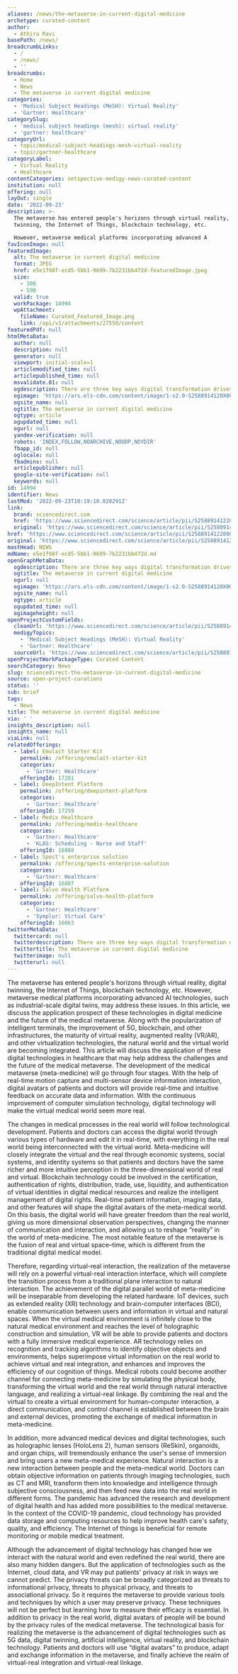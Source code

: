 ```yaml
---
aliases: /news/the-metaverse-in-current-digital-medicine
archetype: curated-content
author:
  - Athira Ravi
basePath: /news/
breadcrumbLinks:
  - /
  - /news/
  - ''
breadcrumbs:
  - Home
  - News
  - The metaverse in current digital medicine
categories:
  - 'Medical Subject Headings (MeSH): Virtual Reality'
  - 'Gartner: Healthcare'
categorySlug:
  - 'medical subject headings (mesh): virtual reality'
  - 'gartner: healthcare'
categoryUrl:
  - topic/medical-subject-headings-mesh-virtual-reality
  - topic/gartner-healthcare
categoryLabel:
  - Virtual Reality
  - Healthcare
contentCategories: netspective-medigy-news-curated-content
institution: null
offering: null
layOut: single
date: '2022-09-23'
description: >-
  The metaverse has entered people's horizons through virtual reality, digital
  twinning, the Internet of Things, blockchain technology, etc.

  However, metaverse medical platforms incorporating advanced A
favIconImage: null
featuredImage:
  alt: The metaverse in current digital medicine
  format: JPEG
  href: e5e1f98f-ecd5-5bb1-9699-7b2231bb472d-featuredImage.jpeg
  size:
    - 300
    - 590
  valid: true
  workPackage: 14994
  wpAttachment:
    fileName: Curated_Featured_Image.png
    link: /api/v3/attachments/27550/content
featuredPdf: null
htmlMetaData:
  author: null
  description: null
  generator: null
  viewport: initial-scale=1
  articlemodified_time: null
  articlepublished_time: null
  msvalidate.01: null
  ogdescription: There are three key ways digital transformation drives growth in healthcare.
  ogimage: 'https://ars.els-cdn.com/content/image/1-s2.0-S2588914120X00037-cov150h.gif'
  ogsite_name: null
  ogtitle: The metaverse in current digital medicine
  ogtype: article
  ogupdated_time: null
  ogurl: null
  yandex-verification: null
  robots: 'INDEX,FOLLOW,NOARCHIVE,NOODP,NOYDIR'
  fbapp_id: null
  oglocale: null
  fbadmins: null
  articlepublisher: null
  google-site-verification: null
  keywords: null
id: 14994
identifier: News
lastMod: '2022-09-23T10:19:10.820291Z'
link:
  brand: sciencedirect.com
  href: 'https://www.sciencedirect.com/science/article/pii/S258891412200017X'
  original: 'https://www.sciencedirect.com/science/article/pii/S258891412200017X'
href: 'https://www.sciencedirect.com/science/article/pii/S258891412200017X'
original: 'https://www.sciencedirect.com/science/article/pii/S258891412200017X'
mastHead: NEWS
mdName: e5e1f98f-ecd5-5bb1-9699-7b2231bb472d.md
openGraphMetaData:
  ogdescription: There are three key ways digital transformation drives growth in healthcare.
  ogtitle: The metaverse in current digital medicine
  ogurl: null
  ogimage: 'https://ars.els-cdn.com/content/image/1-s2.0-S2588914120X00037-cov150h.gif'
  ogsite_name: null
  ogtype: article
  ogupdated_time: null
  ogimageheight: null
openProjectCustomFields:
  cleanUrl: 'https://www.sciencedirect.com/science/article/pii/S258891412200017X'
  medigyTopics:
    - 'Medical Subject Headings (MeSH): Virtual Reality'
    - 'Gartner: Healthcare'
  sourceUrl: 'https://www.sciencedirect.com/science/article/pii/S258891412200017X'
openProjectWorkPackageType: Curated Content
searchCategory: News
slug: sciencedirect-the-metaverse-in-current-digital-medicine
source: open-project-curations
status: ''
sub: brief
tags:
  - News
title: The metaverse in current digital medicine
via: ' '
insights_description: null
insights_name: null
viaLink: null
relatedOfferings:
  - label: Emulait Starter Kit
    permalink: /offering/emulait-starter-kit
    categories:
      - 'Gartner: Healthcare'
    offeringId: 17281
  - label: DeepIntent Platform
    permalink: /offering/deepintent-platform
    categories:
      - 'Gartner: Healthcare'
    offeringId: 17259
  - label: Medix Healthcare
    permalink: /offering/medix-healthcare
    categories:
      - 'Gartner: Healthcare'
      - 'KLAS: Scheduling - Nurse and Staff'
    offeringId: 16888
  - label: Spect's enterprise solution
    permalink: /offering/spects-enterprise-solution
    categories:
      - 'Gartner: Healthcare'
    offeringId: 16087
  - label: Salvo Health Platform
    permalink: /offering/salvo-health-platform
    categories:
      - 'Gartner: Healthcare'
      - 'Symplur: Virtual Care'
    offeringId: 16063
twitterMetaData:
  twittercard: null
  twitterdescription: There are three key ways digital transformation drives growth in healthcare.
  twittertitle: The metaverse in current digital medicine
  twitterimage: null
  twitterurl: null
---
```

<p>The metaverse has entered people's horizons through virtual reality, digital twinning, the Internet of Things, blockchain technology, etc.
However, metaverse medical platforms incorporating advanced AI technologies, such as industrial-scale digital twins, may address these issues.
In this article, we discuss the application prospect of these technologies in digital medicine and the future of the medical metaverse.
Along with the popularization of intelligent terminals, the improvement of 5G, blockchain, and other infrastructures, the maturity of virtual reality, augmented reality (VR/AR), and other virtualization technologies, the natural world and the virtual world are becoming integrated. This article will discuss the application of these digital technologies in healthcare that may help address the challenges and the future of the medical metaverse.
The development of the medical metaverse (meta-medicine) will go through four stages.
With the help of real-time motion capture and multi-sensor device information interaction, digital avatars of patients and doctors will provide real-time and intuitive feedback on accurate data and information.
With the continuous improvement of computer simulation technology, digital technology will make the virtual medical world seem more real.
</p><p>The changes in medical processes in the real world will follow technological development.
Patients and doctors can access the digital world through various types of hardware and edit it in real-time, with everything in the real world being interconnected with the virtual world.
Meta-medicine will closely integrate the virtual and the real through economic systems, social systems, and identity systems so that patients and doctors have the same richer and more intuitive perception in the three-dimensional world of real and virtual.
Blockchain technology could be involved in the certification, authentication of rights, distribution, trade, use, liquidity, and authentication of virtual identities in digital medical resources and realize the intelligent management of digital rights.
Real-time patient information, imaging data, and other features will shape the digital avatars of the meta-medical world.
On this basis, the digital world will have greater freedom than the real world, giving us more dimensional observation perspectives, changing the manner of communication and interaction, and allowing us to reshape “reality” in the world of meta-medicine.
The most notable feature of the metaverse is the fusion of real and virtual space–time, which is different from the traditional digital medical model.&nbsp;</p><p>Therefore, regarding virtual-real interaction, the realization of the metaverse will rely on a powerful virtual-real interaction interface, which will complete the transition process from a traditional plane interaction to natural interaction.
The achievement of the digital parallel world of meta-medicine will be inseparable from developing the related hardware. IoT devices, such as extended reality (XR) technology and brain-computer interfaces (BCI), enable communication between users and information in virtual and natural spaces.
When the virtual medical environment is infinitely close to the natural medical environment and reaches the level of holographic construction and simulation, VR will be able to provide patients and doctors with a fully immersive medical experience.
AR technology relies on recognition and tracking algorithms to identify objective objects and environments, helps superimpose virtual information on the real world to achieve virtual and real integration, and enhances and improves the efficiency of our cognition of things.
Medical robots could become another channel for connecting meta-medicine by simulating the physical body, transforming the virtual world and the real world through natural interactive language, and realizing a virtual-real linkage.
By combining the real and the virtual to create a virtual environment for human–computer interaction, a direct communication, and control channel is established between the brain and external devices, promoting the exchange of medical information in meta-medicine.
</p><p>In addition, more advanced medical devices and digital technologies, such as holographic lenses (HoloLens 2), human sensors (ReSkin), organoids, and organ chips, will tremendously enhance the user's sense of immersion and bring users a new meta-medical experience.
Natural interaction is a new interaction between people and the meta-medical world.
Doctors can obtain objective information on patients through imaging technologies, such as CT and MRI, transform them into knowledge and intelligence through subjective consciousness, and then feed new data into the real world in different forms.
The pandemic has advanced the research and development of digital health and has added more possibilities to the medical metaverse. In the context of the COVID-19 pandemic, cloud technology has provided data storage and computing resources to help improve health care's safety, quality, and efficiency. The Internet of things is beneficial for remote monitoring or mobile medical treatment.
</p><p>Although the advancement of digital technology has changed how we interact with the natural world and even redefined the real world, there are also many hidden dangers.
But the application of technologies such as the Internet, cloud data, and VR may put patients' privacy at risk in ways we cannot predict. The privacy threats can be broadly categorized as threats to informational privacy, threats to physical privacy, and threats to associational privacy. So it requires the metaverse to provide various tools and techniques by which a user may preserve privacy.
These techniques will not be perfect but learning how to measure their efficacy is essential. In addition to privacy in the real world, digital avatars of people will be bound by the privacy rules of the medical metaverse.
The technological basis for realizing the metaverse is the advancement of digital technologies such as 5G data, digital twinning, artificial intelligence, virtual reality, and blockchain technology.
Patients and doctors will use “digital avatars” to produce, adapt and exchange information in the metaverse, and finally achieve the realm of virtual-real integration and virtual-real linkage.</p>